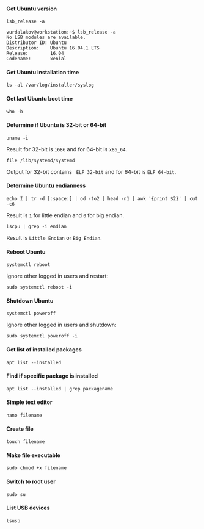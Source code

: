 ﻿#### Get Ubuntu version

```
lsb_release -a
```

```
vurdalakov@workstation:~$ lsb_release -a
No LSB modules are available.
Distributor ID: Ubuntu
Description:    Ubuntu 16.04.1 LTS
Release:        16.04
Codename:       xenial
```

#### Get Ubuntu installation time

```
ls -al /var/log/installer/syslog
```

#### Get last Ubuntu boot time

```
who -b
```

#### Determine if Ubuntu is 32-bit or 64-bit

```
uname -i
```

Result for 32-bit is `i686` and for 64-bit is `x86_64`.

```
file /lib/systemd/systemd
```

Output for 32-bit contains ` ELF 32-bit` and for 64-bit is `ELF 64-bit`.

#### Determine Ubuntu endianness

```
echo I | tr -d [:space:] | od -to2 | head -n1 | awk '{print $2}' | cut -c6
```

Result is `1` for little endian and `0` for big endian.

```
lscpu | grep -i endian
```

Result is `Little Endian` or `Big Endian`.

#### Reboot Ubuntu

```
systemctl reboot
```

Ignore other logged in users and restart:

```
sudo systemctl reboot -i
```

#### Shutdown Ubuntu

```
systemctl poweroff
```

Ignore other logged in users and shutdown:

```
sudo systemctl poweroff -i
```

#### Get list of installed packages

```
apt list --installed
```

#### Find if specific package is installed

```
apt list --installed | grep packagename
```

#### Simple text editor

```
nano filename
```

#### Create file

```
touch filename
```

#### Make file executable

```
sudo chmod +x filename
```

#### Switch to root user

```
sudo su
```

#### List USB devices

```
lsusb
```
